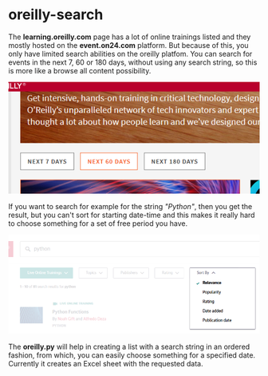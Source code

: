 # oreilly-search

The **learning.oreilly.com** page has a lot of online trainings listed and they mostly hosted on the **event.on24.com** platform.
But because of this, you only have limited search abilities on the oreilly platfom. You can search for events in the next 7, 60 or 180 days, without using any search string, so this is more like a browse all content possibility.

![search options](pictures/search_options.png)


If you want to search for example for the string *"Python"*, then you get the result, but you can't sort for starting date-time and this makes it really hard to choose something for a set of free period you have.

![sort options](pictures/sort_options.png)

The **oreilly.py** will help in creating a list with a search string in an ordered fashion, from which, you can easily choose something for a specified date.
Currently it creates an Excel sheet with the requested data.